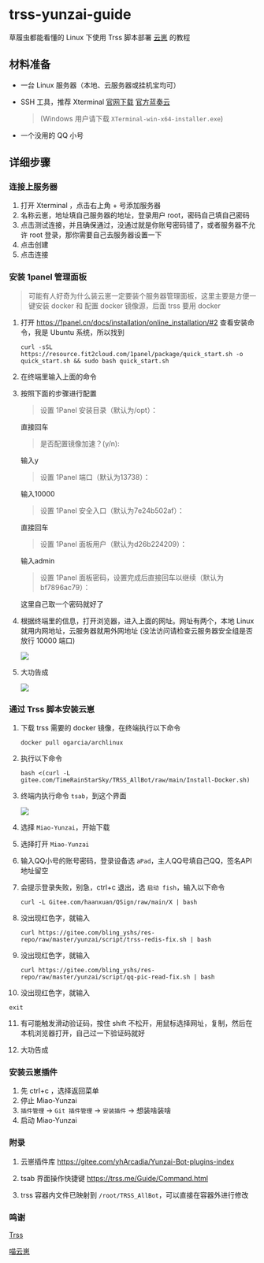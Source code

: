 # trss-yunzai-guide

草履虫都能看懂的 Linux 下使用 Trss 脚本部署 [云崽](https://github.com/yoimiya-kokomi/Miao-Yunzai) 的教程

## 材料准备

- 一台 Linux 服务器（本地、云服务器或挂机宝均可）

- SSH 工具，推荐 Xterminal [官网下载](https://www.xterminal.cn/) [官方蓝奏云](https://xterminal.lanzouq.com/s/xterminal) 

  > (Windows 用户请下载 `XTerminal-win-x64-installer.exe`)

- 一个没用的 QQ 小号

## 详细步骤

### 连接上服务器

1. 打开 Xterminal ，点击右上角 + 号添加服务器
2. 名称云崽，地址填自己服务器的地址，登录用户 root，密码自己填自己密码
3. 点击测试连接，并且确保通过，没通过就是你账号密码错了，或者服务器不允许 root 登录，那你需要自己去服务器设置一下
4. 点击创建
5. 点击连接

### 安装 1panel 管理面板

> 可能有人好奇为什么装云崽一定要装个服务器管理面板，这里主要是方便一键安装 docker 和 配置 docker 镜像源，后面 trss 要用 docker

1. 打开 https://1panel.cn/docs/installation/online_installation/#2 查看安装命令，我是 Ubuntu 系统，所以找到
   ```shell
   curl -sSL https://resource.fit2cloud.com/1panel/package/quick_start.sh -o quick_start.sh && sudo bash quick_start.sh
   ```

2. 在终端里输入上面的命令

3. 按照下面的步骤进行配置

   >  设置 1Panel 安装目录（默认为/opt）： 

   直接回车

   >  是否配置镜像加速？(y/n):

   输入y

   > 设置 1Panel 端口（默认为13738）：

   输入10000

   > 设置 1Panel 安全入口（默认为7e24b502af）：

   直接回车

   > 设置 1Panel 面板用户（默认为d26b224209）：

   输入admin

   > 设置 1Panel 面板密码，设置完成后直接回车以继续（默认为bf7896ac79）：

   这里自己取一个密码就好了

4. 根据终端里的信息，打开浏览器，进入上面的网址。网址有两个，本地 Linux 就用内网地址，云服务器就用外网地址 (没法访问请检查云服务器安全组是否放行 10000 端口)

   ![](https://cdn.jsdelivr.net/gh/bling-yshs/ys-image-host@main/img/202410051226566.png)

5. 大功告成

   ![](https://cdn.jsdelivr.net/gh/bling-yshs/ys-image-host@main/img/202410051230245.png)

### 通过 Trss 脚本安装云崽

1. 下载 trss 需要的 docker 镜像，在终端执行以下命令

   ```shell
   docker pull ogarcia/archlinux
   ```

2. 执行以下命令

   ```shell
   bash <(curl -L gitee.com/TimeRainStarSky/TRSS_AllBot/raw/main/Install-Docker.sh)
   ```

3. 终端内执行命令 `tsab`，到这个界面

   ![](https://cdn.jsdelivr.net/gh/bling-yshs/ys-image-host@main/img/202410051234473.png)

4. 选择 `Miao-Yunzai`，开始下载

5. 选择打开 `Miao-Yunzai`

6. 输入QQ小号的账号密码，登录设备选 `aPad`，主人QQ号填自己QQ，签名API地址留空

7. 会提示登录失败，别急，ctrl+c 退出，选 `启动 fish`，输入以下命令

   ```shell
   curl -L Gitee.com/haanxuan/QSign/raw/main/X | bash
   ```

8. 没出现红色字，就输入

   ```shell
   curl https://gitee.com/bling_yshs/res-repo/raw/master/yunzai/script/trss-redis-fix.sh | bash
   ```

9. 没出现红色字，就输入

   ```shell
   curl https://gitee.com/bling_yshs/res-repo/raw/master/yunzai/script/qq-pic-read-fix.sh | bash
   ```

10. 没出现红色字，就输入

   ```shell
   exit
   ```

11. 有可能触发滑动验证码，按住 shift 不松开，用鼠标选择网址，复制，然后在本机浏览器打开，自己过一下验证码就好

12. 大功告成

### 安装云崽插件

1. 先 ctrl+c ，选择返回菜单
2. 停止 Miao-Yunzai
3. `插件管理` -> `Git 插件管理` -> `安装插件` -> 想装啥装啥
4. 启动  Miao-Yunzai

### 附录

1. 云崽插件库 https://gitee.com/yhArcadia/Yunzai-Bot-plugins-index

2. tsab 界面操作快捷键 https://trss.me/Guide/Command.html

3. trss 容器内文件已映射到 `/root/TRSS_AllBot`，可以直接在容器外进行修改

### 鸣谢

[Trss](https://github.com/TimeRainStarSky/TRSS_Script)

[喵云崽](https://github.com/yoimiya-kokomi/Miao-Yunzai)

